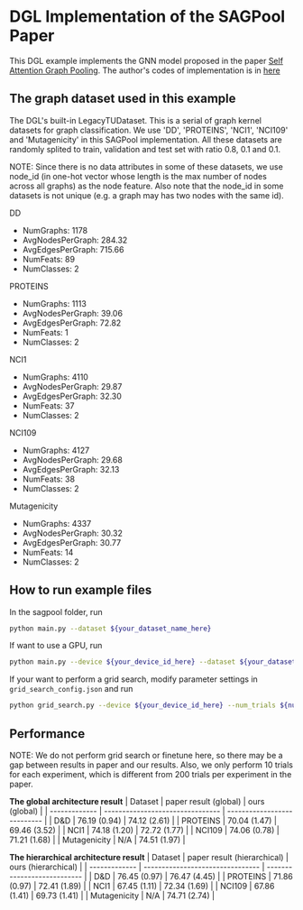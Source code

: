 # DGL Implementation of the SAGPool Paper

This DGL example implements the GNN model proposed in the paper [Self Attention Graph Pooling](https://arxiv.org/pdf/1904.08082.pdf). 
The author's codes of implementation is in [here](https://github.com/inyeoplee77/SAGPool)


The graph dataset used in this example 
---------------------------------------
The DGL's built-in LegacyTUDataset. This is a serial of graph kernel datasets for graph classification. We use 'DD', 'PROTEINS', 'NCI1', 'NCI109' and 'Mutagenicity' in this SAGPool implementation. All these datasets are randomly splited to train, validation and test set with ratio 0.8, 0.1 and 0.1.

NOTE: Since there is no data attributes in some of these datasets, we use node_id (in one-hot vector whose length is the max number of nodes across all graphs) as the node feature. Also note that the node_id in some datasets is not unique (e.g. a graph may has two nodes with the same id).

DD
- NumGraphs: 1178
- AvgNodesPerGraph: 284.32
- AvgEdgesPerGraph: 715.66
- NumFeats: 89
- NumClasses: 2

PROTEINS
- NumGraphs: 1113
- AvgNodesPerGraph: 39.06
- AvgEdgesPerGraph: 72.82
- NumFeats: 1
- NumClasses: 2

NCI1
- NumGraphs: 4110
- AvgNodesPerGraph: 29.87
- AvgEdgesPerGraph: 32.30
- NumFeats: 37
- NumClasses: 2

NCI109
- NumGraphs: 4127
- AvgNodesPerGraph: 29.68
- AvgEdgesPerGraph: 32.13
- NumFeats: 38
- NumClasses: 2

Mutagenicity
- NumGraphs: 4337
- AvgNodesPerGraph: 30.32
- AvgEdgesPerGraph: 30.77
- NumFeats: 14
- NumClasses: 2


How to run example files
--------------------------------
In the sagpool folder, run

```bash
python main.py --dataset ${your_dataset_name_here}
```

If want to use a GPU, run

```bash
python main.py --device ${your_device_id_here} --dataset ${your_dataset_name_here}
```

If your want to perform a grid search, modify parameter settings in `grid_search_config.json` and run
```bash
python grid_search.py --device ${your_device_id_here} --num_trials ${num_of_trials_here}
```

Performance
-------------------------

NOTE: We do not perform grid search or finetune here, so there may be a gap between results in paper and our results. Also, we only perform 10 trials for each experiment, which is different from 200 trials per experiment in the paper.

**The global architecture result**
| Dataset       | paper result (global)            | ours (global)               |
| ------------- | -------------------------------- | --------------------------- |
| D&D           | 76.19 (0.94)                     | 74.12 (2.61)                |
| PROTEINS      | 70.04 (1.47)                     | 69.46 (3.52)                |
| NCI1          | 74.18 (1.20)                     | 72.72 (1.77)                |
| NCI109        | 74.06 (0.78)                     | 71.21 (1.68)                |
| Mutagenicity  | N/A                              | 74.51 (1.97)                |

**The hierarchical architecture result**
| Dataset       | paper result (hierarchical)      | ours (hierarchical)         |
| ------------- | -------------------------------- | --------------------------- |
| D&D           | 76.45 (0.97)                     | 76.47 (4.45)                |
| PROTEINS      | 71.86 (0.97)                     | 72.41 (1.89)                |
| NCI1          | 67.45 (1.11)                     | 72.34 (1.69)                |
| NCI109        | 67.86 (1.41)                     | 69.73 (1.41)                |
| Mutagenicity  | N/A                              | 74.71 (2.74)                |
